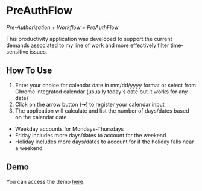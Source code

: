 # PreAuthFlow
*Pre-Authorization + Workflow = PreAuthFlow*

This productivity application was developed to support the current demands associated to my line of work and more effectively filter time-sensitive issues.

## How To Use
1. Enter your choice for calendar date in mm/dd/yyyy format or select from Chrome integrated calendar (usually today's date but it works for any date)
2. Click on the arrow button (➔) to register your calendar input
3. The application will calculate and list the number of days/dates based on the calendar date
- Weekday accounts for Mondays-Thursdays
- Friday includes more days/dates to account for the weekend
- Holiday includes more days/dates to account for if the holiday falls near a weekend

## Demo
You can access the demo [here](https://mercedechen.github.io/preauthflow/).
